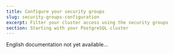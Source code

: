 ```yaml
---
title: Configure your security groups
slug: security-groups-configuration
excerpt: Filter your cluster access using the security groups
section: Starting with your PostgreSQL cluster
---
```


English documentation not yet available...
